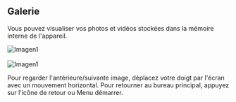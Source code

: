 ## Galerie

Vous pouvez visualiser vos photos et vidéos stockées dans la mémoire interne de l'appareil.

![Imagen1]( http://static.energysistem.com/images/manuals/39594/542d0dbcb03a9.jpg)  <br> <br> ![Imagen1](http://static.energysistem.com/images/manuals/39530/5370897f72d62.jpg)

Pour regarder l'antérieure/suivante image, déplacez votre doigt par l'écran avec un mouvement horizontal. Pour retourner au bureau principal, appuyez sur l'icône de retour ou Menu démarrer.


